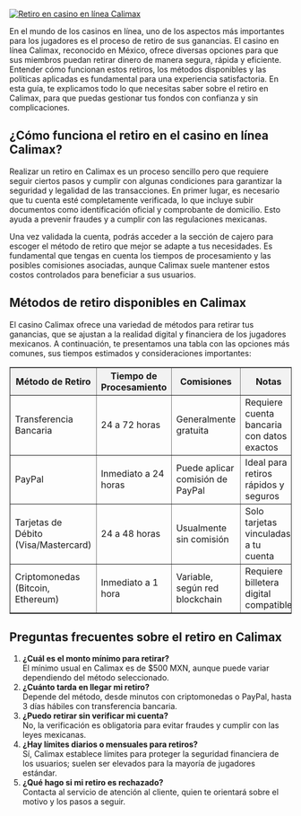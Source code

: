 [![Retiro en casino en línea Calimax](https://123-caf.pages.dev/gitsignup.png)](https://vrmoo.ru/Bt82HjjY)

<p>En el mundo de los casinos en línea, uno de los aspectos más importantes para los jugadores es el proceso de retiro de sus ganancias. El casino en línea Calimax, reconocido en México, ofrece diversas opciones para que sus miembros puedan retirar dinero de manera segura, rápida y eficiente. Entender cómo funcionan estos retiros, los métodos disponibles y las políticas aplicadas es fundamental para una experiencia satisfactoria. En esta guía, te explicamos todo lo que necesitas saber sobre el retiro en Calimax, para que puedas gestionar tus fondos con confianza y sin complicaciones.</p>  <h2>¿Cómo funciona el retiro en el casino en línea Calimax?</h2> <p>Realizar un retiro en Calimax es un proceso sencillo pero que requiere seguir ciertos pasos y cumplir con algunas condiciones para garantizar la seguridad y legalidad de las transacciones. En primer lugar, es necesario que tu cuenta esté completamente verificada, lo que incluye subir documentos como identificación oficial y comprobante de domicilio. Esto ayuda a prevenir fraudes y a cumplir con las regulaciones mexicanas.</p> <p>Una vez validada la cuenta, podrás acceder a la sección de cajero para escoger el método de retiro que mejor se adapte a tus necesidades. Es fundamental que tengas en cuenta los tiempos de procesamiento y las posibles comisiones asociadas, aunque Calimax suele mantener estos costos controlados para beneficiar a sus usuarios.</p>  <h2>Métodos de retiro disponibles en Calimax</h2> <p>El casino Calimax ofrece una variedad de métodos para retirar tus ganancias, que se ajustan a la realidad digital y financiera de los jugadores mexicanos. A continuación, te presentamos una tabla con las opciones más comunes, sus tiempos estimados y consideraciones importantes:</p>  <table border="1" cellpadding="8" cellspacing="0" style="border-collapse:collapse; width: 100%;">   <thead>     <tr style="background-color:#f2f2f2;">       <th>Método de Retiro</th>       <th>Tiempo de Procesamiento</th>       <th>Comisiones</th>       <th>Notas</th>     </tr>   </thead>   <tbody>     <tr>       <td>Transferencia Bancaria</td>       <td>24 a 72 horas</td>       <td>Generalmente gratuita</td>       <td>Requiere cuenta bancaria con datos exactos</td>     </tr>     <tr>       <td>PayPal</td>       <td>Inmediato a 24 horas</td>       <td>Puede aplicar comisión de PayPal</td>       <td>Ideal para retiros rápidos y seguros</td>     </tr>     <tr>       <td>Tarjetas de Débito (Visa/Mastercard)</td>       <td>24 a 48 horas</td>       <td>Usualmente sin comisión</td>       <td>Solo tarjetas vinculadas a tu cuenta</td>     </tr>     <tr>       <td>Criptomonedas (Bitcoin, Ethereum)</td>       <td>Inmediato a 1 hora</td>       <td>Variable, según red blockchain</td>       <td>Requiere billetera digital compatible</td>     </tr>   </tbody> </table>  <h2>Preguntas frecuentes sobre el retiro en Calimax</h2> <ol>   <li><strong>¿Cuál es el monto mínimo para retirar?</strong><br>El mínimo usual en Calimax es de $500 MXN, aunque puede variar dependiendo del método seleccionado.</li>   <li><strong>¿Cuánto tarda en llegar mi retiro?</strong><br>Depende del método, desde minutos con criptomonedas o PayPal, hasta 3 días hábiles con transferencia bancaria.</li>   <li><strong>¿Puedo retirar sin verificar mi cuenta?</strong><br>No, la verificación es obligatoria para evitar fraudes y cumplir con las leyes mexicanas.</li>   <li><strong>¿Hay límites diarios o mensuales para retiros?</strong><br>Sí, Calimax establece límites para proteger la seguridad financiera de los usuarios; suelen ser elevados para la mayoría de jugadores estándar.</li>   <li><strong>¿Qué hago si mi retiro es rechazado?</strong><br>Contacta al servicio de atención al cliente, quien te orientará sobre el motivo y los pasos a seguir.</li> </ol>